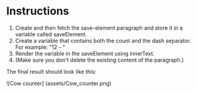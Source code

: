 # Instructions  


1. Create and then fetch the save-element paragraph and store it in a variable called saveElement.
2. Create a variable that contains both the count and the dash separator. For example: "12 - "
3. Render the variable in the saveElement using innerText. 
4. (Make sure you don't delete the existing content of the paragraph.)

The final result should look like this:

![Cow counter] (assets/Cow_counter.png)
